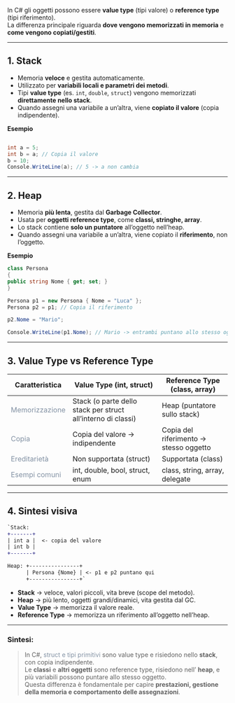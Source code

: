 In C# gli oggetti possono essere **value type** (tipi valore) o **reference type** (tipi riferimento).  
La differenza principale riguarda **dove vengono memorizzati in memoria** e **come vengono copiati/gestiti**.

---

## 1. Stack

- Memoria **veloce** e gestita automaticamente.
- Utilizzato per **variabili locali e parametri dei metodi**.
- Tipi **value type** (es. `int`, `double`, `struct`) vengono memorizzati **direttamente nello stack**.
- Quando assegni una variabile a un’altra, viene **copiato il valore** (copia indipendente).

**Esempio**

```csharp

int a = 5;
int b = a; // Copia il valore 
b = 10; 
Console.WriteLine(a); // 5 -> a non cambia
```

---
## 2. Heap

- Memoria **più lenta**, gestita dal **Garbage Collector**.
- Usata per **oggetti reference type**, come **classi, stringhe, array**.
- Lo stack contiene **solo un puntatore** all’oggetto nell’heap.
- Quando assegni una variabile a un’altra, viene copiato il **riferimento**, non l’oggetto.

**Esempio**

```csharp
class Persona 
{     
public string Nome { get; set; } 
}  

Persona p1 = new Persona { Nome = "Luca" }; 
Persona p2 = p1; // Copia il riferimento 

p2.Nome = "Mario"; 

Console.WriteLine(p1.Nome); // Mario -> entrambi puntano allo stesso oggetto`
```
---

## 3. Value Type vs Reference Type

| Caratteristica                                     | Value Type (int, struct)                                     | Reference Type (class, array)          |
| -------------------------------------------------- | ------------------------------------------------------------ | -------------------------------------- |
| <span style="color: #8392a4">Memorizzazione</span> | Stack (o parte dello stack per struct all’interno di classi) | Heap (puntatore sullo stack)           |
| <span style="color: #8392a4">Copia</span>          | Copia del valore → indipendente                              | Copia del riferimento → stesso oggetto |
| <span style="color: #8392a4">Ereditarietà</span>   | Non supportata (struct)                                      | Supportata (class)                     |
| <span style="color: #8392a4">Esempi comuni</span>  | int, double, bool, struct, enum                              | class, string, array, delegate         |

---

## 4. Sintesi visiva
```diff 
`Stack: 
+-------+ 
| int a |  <- copia del valore 
| int b | 
+-------+  

Heap: +----------------+ 
      | Persona {Nome} | <- p1 e p2 puntano qui 
      +----------------+`
```

- **Stack** → veloce, valori piccoli, vita breve (scope del metodo).
- **Heap** → più lento, oggetti grandi/dinamici, vita gestita dal GC.
- **Value Type** → memorizza il valore reale.
- **Reference Type** → memorizza un riferimento all’oggetto nell’heap.
    

---

### Sintesi:

> In C#, <span style="color: #8392a4">struct e tipi primitivi</span> sono value type e risiedono nello **stack**, con copia indipendente.  
> Le **classi** e **altri oggetti** sono reference type, risiedono nell’ **heap**, e più variabili possono puntare allo stesso oggetto.  
> Questa differenza è fondamentale per capire **prestazioni, gestione della memoria e comportamento delle assegnazioni**.